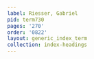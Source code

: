 ```yaml
---
label: Riesser, Gabriel
pid: term730
pages: '270'
order: '0822'
layout: generic_index_term
collection: index-headings
---
```


